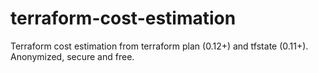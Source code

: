 # terraform-cost-estimation
Terraform cost estimation from terraform plan (0.12+) and tfstate (0.11+). Anonymized, secure and free.
